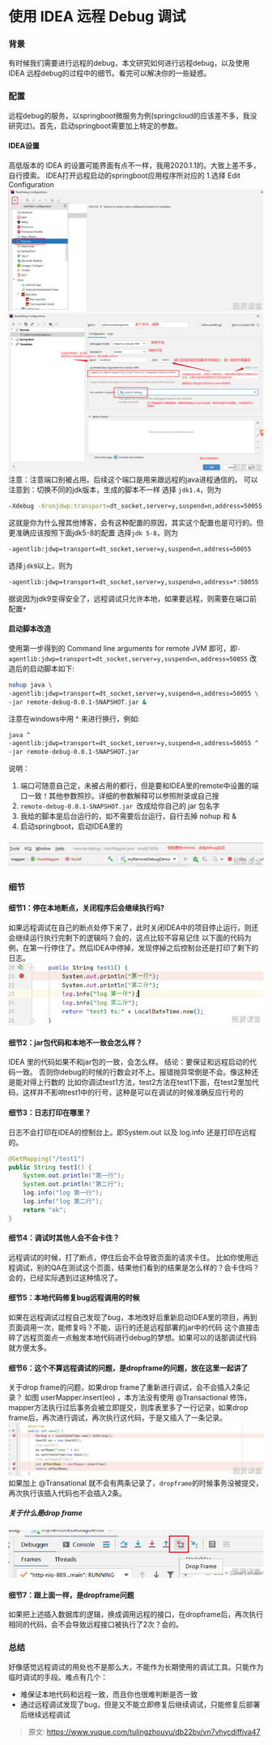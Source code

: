 # 使用 IDEA 远程 Debug 调试


### 背景
有时候我们需要进行远程的debug，本文研究如何进行远程debug，以及使用 IDEA 远程debug的过程中的细节。看完可以解决你的一些疑惑。

### 配置
远程debug的服务，以springboot微服务为例(springcloud的应该差不多，我没研究过)。首先，启动springboot需要加上特定的参数。

#### IDEA设置
高低版本的 IDEA 的设置可能界面有点不一样，我用2020.1.1的。大致上差不多，自行摸索。
IDEA打开远程启动的springboot应用程序所对应的
1.选择 Edit Configuration
![image.png](./img/e8vpKIqhGMmUeW0o/1684151235511-0a25c00c-d00b-490a-a60a-fd37d30044aa-367906.png)
![image.png](./img/e8vpKIqhGMmUeW0o/1684151240305-85abe69c-d710-4bae-a455-158314b81dd3-234476.png)
注意：注意端口别被占用。后续这个端口是用来跟远程的java进程通信的。
可以注意到：切换不同的jdk版本，生成的脚本不一样
选择 `jdk1.4`，则为
```bash
-Xdebug -Xrunjdwp:transport=dt_socket,server=y,suspend=n,address=50055
```
这就是你为什么搜其他博客，会有这种配置的原因，其实这个配置也是可行的。但更准确应该按照下面jdk5-8的配置
选择`jdk 5-8`，则为
```bash
-agentlib:jdwp=transport=dt_socket,server=y,suspend=n,address=50055
```
选择`jdk9`以上，则为
```bash
-agentlib:jdwp=transport=dt_socket,server=y,suspend=n,address=*:50055
```
据说因为jdk9变得安全了，远程调试只允许本地，如果要远程，则需要在端口前配置`*`

#### 启动脚本改造
使用第一步得到的 Command line arguments for remote JVM 即可，即`-agentlib:jdwp=transport=dt_socket,server=y,suspend=n,address=50055`
改造后的启动脚本如下:
```bash
nohup java \
-agentlib:jdwp=transport=dt_socket,server=y,suspend=n,address=50055 \
-jar remote-debug-0.0.1-SNAPSHOT.jar &
```
注意在windows中用 ^ 来进行换行，例如:
```bash
java ^
-agentlib:jdwp=transport=dt_socket,server=y,suspend=n,address=50055 ^
-jar remote-debug-0.0.1-SNAPSHOT.jar
```
说明：

1. 端口可随意自己定，未被占用的都行，但是要和IDEA里的remote中设置的端口一致！其他参数照抄。详细的参数解释可以参照附录或自己搜
2. `remote-debug-0.0.1-SNAPSHOT.jar `改成给你自己的 jar 包名字
3. 我给的脚本是后台运行的，如不需要后台运行，自行去掉 nohup 和 &
4. 启动springboot，启动IDEA里的

### ![image.png](./img/e8vpKIqhGMmUeW0o/1684151411490-b9ebdf09-5e45-49a5-8403-1c5aec48e0d0-773999.png)

### 细节

#### 细节1：停在本地断点，关闭程序后会继续执行吗?
如果远程调试在自己的断点处停下来了，此时关闭IDEA中的项目停止运行，则还会继续运行执行完剩下的逻辑吗？会的，这点比较不容易记住
以下面的代码为例，在第一行停住了。然后IDEA中停掉，发现停掉之后控制台还是打印了剩下的日志。
![image.png](./img/e8vpKIqhGMmUeW0o/1684151437805-1c1144cc-6a6f-4170-b3a0-cb16fac63380-047968.png)

#### 细节2：jar包代码和本地不一致会怎么样？
IDEA 里的代码如果不和jar包的一致，会怎么样。
结论：要保证和远程启动的代码一致。
否则你debug的时候的行数会对不上。报错抛异常倒是不会。像这种还是能对得上行数的
比如你调试test1方法，test2方法在test1下面，在test2里加代码，这样并不影响test1中的行号，这种是可以在调试的时候准确反应行号的

#### 细节3：日志打印在哪里？
日志不会打印在IDEA的控制台上。即System.out 以及 log.info 还是打印在远程的。
```java
@GetMapping("/test1")
public String test1() {
    System.out.println("第一行");
    System.out.println("第二行");
    log.info("log 第一行");
    log.info("log 第二行");
    return "ok";
}
```

#### 细节4：调试时其他人会不会卡住？
远程调试的时候，打了断点，停住后会不会导致页面的请求卡住。
比如你使用远程调试，别的QA在测试这个页面，结果他们看到的结果是怎么样的？会卡住吗？会的，已经实际遇到过这种情况了。

#### 细节5：本地代码修复bug远程调用的时候
如果在远程调试过程自己发现了bug，本地改好后重新启动IDEA里的项目，再到页面调用一次，能修复吗？不能，运行的还是远程部署的jar中的代码
这个直接击碎了远程页面点一点触发本地代码进行debug的梦想。如果可以的话那调试代码就方便太多。

#### 细节6：这个不算远程调试的问题，是dropframe的问题，放在这里一起讲了
关于drop frame的问题，如果drop frame了重新进行调试，会不会插入2条记录？
如图 userMapper.insert(eo) ，本方法没有使用 @Transactional 修饰，mapper方法执行过后事务会被立即提交，则库表里多了一行记录，如果drop frame后，再次进行调试，再次执行这代码，于是又插入了一条记录。
![image.png](./img/e8vpKIqhGMmUeW0o/1684151533533-2daa089a-9f15-4438-868a-53f348287f49-484264.png)
如果加上 @Transational 就不会有两条记录了，`dropframe`的时候事务没被提交，再次执行该插入代码也不会插入2条。

##### 关于什么是drop frame
![image.png](./img/e8vpKIqhGMmUeW0o/1684151559430-531da4b9-b32b-4e67-8ec0-9f1a4b41e132-283719.png)

#### 细节7：跟上面一样，是dropframe问题
如果把上述插入数据库的逻辑，换成调用远程的接口，在dropframe后，再次执行相同的代码，会不会导致远程接口被执行了2次？会的。

### 总结
好像感觉远程调试的用处也不是那么大，不能作为长期使用的调试工具。只能作为临时调试的手段。难点有几个：

- 难保证本地代码和远程一致，而且你也很难判断是否一致
- 通过远程调试发现了bug，但是又不能立即修复后继续调试，只能修复后部署后继续远程调试


> 原文: <https://www.yuque.com/tulingzhouyu/db22bv/vn7vhycdiffiva47>